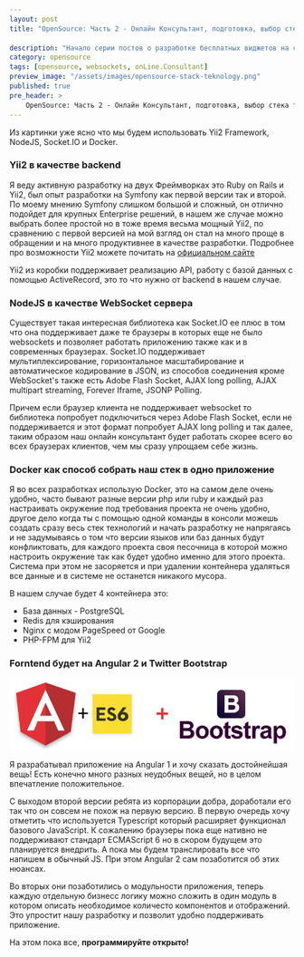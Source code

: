 ```yaml
---
layout: post
title: "OpenSource: Часть 2 - Онлайн Консультант, подготовка, выбор стека технологий"

description: "Начало серии постов о разработке бесплатных виджетов на сайт, этот пост посвящен подготовке к разработке"
category: opensource
tags: [opensource, websockets, onLine.Consultant]
preview_image: "/assets/images/opensource-stack-teknology.png"
published: true 
pre_header: >
    OpenSource: Часть 2 - Онлайн Консультант, подготовка, выбор стека технологий
---
```


<!--more-->

Из картинки уже ясно что мы будем использовать Yii2 Framework, NodeJS, Socket.IO и Docker.

### Yii2 в качестве backend

Я веду активную разработку на двух Фреймворках это Ruby on Rails и Yii2, был опыт разработки на Symfony как первой версии
так и второй. По моему мнению Symfony слишком большой и сложный, он отлично подойдет для крупных Enterprise решений, в 
нашем же случае можно выбрать более простой но в тоже время весьма мощный Yii2, по сравнению
с первой версией на мой взгляд он стал на много проще в обращении и на много продуктивнее в качестве разработки. 
Подробнее про возможности Yii2 можете почитать на [официальном сайте](http://www.yiiframework.com/doc-2.0/guide-index.html)

Yii2 из коробки поддерживает реализацию API, работу с базой данных с помощью ActiveRecord, 
это то что нужно от backend в нашем случае.

### NodeJS в качестве WebSocket сервера

Существует такая интересная библиотека как Socket.IO ее плюс в том что она поддерживает даже те браузеры в которых
еще не было websockets и позволяет работать приложению также как и в современных браузерах. Socket.IO поддерживает 
мультиплексирование, горизонтальное масштабирование и автоматическое кодирование в JSON,
из способов соединения кроме WebSocket's также есть Adobe Flash Socket, AJAX long polling, AJAX multipart streaming, 
Forever Iframe, JSONP Polling.

Причем если браузер клиента не поддерживает websocket то библиотека попробует подключиться через Adobe Flash Socket, 
если не поддерживается и этот формат попробует AJAX long polling и так далее, таким образом наш онлайн консультант будет
работать скорее всего во всех браузерах клиентов, чем мы сразу упрощаем себе жизнь.

### Docker как способ собрать наш стек в одно приложение

Я во всех разработках использую Docker, это на самом деле очень удобно, часто бывают разные версии php или ruby и каждый раз
настраивать окружение под требования проекта не очень удобно, другое дело когда ты с помощью одной команды в консоли
можешь создать сразу весь стек технологий и начать разработку не напрягаясь и не задумываясь о том что версии языков или баз 
данных будут конфликтовать, для каждого проекта своя песочница в которой можно настроить окружение так как будет удобно 
именно для этого проекта. Система при этом не засоряется и при удалении контейнера удаляться все данные и в системе не останется
никакого мусора.

В нашем случае будет 4 контейнера это:

 - База данных - PostgreSQL
 - Redis для кэширования
 - Nginx с модом PageSpeed от Google
 - PHP-FPM для Yii2

### Forntend будет на Angular 2 и Twitter Bootstrap

![Angular 2 и Twitter Bootstrap](/assets/images/opensource-stack-teknology-angular-bs.png)

Я разрабатывал приложение на Angular 1 и хочу сказать достойнейшая вещь! Есть конечно много разных неудобных вещей, но 
в целом впечатление положительное.

С выходом второй версии ребята из корпорации добра, доработали его так что он совсем не похож
на первую версию. В первую очередь хочу отметить что используется Typescript который расширяет функционал базового
JavaScript. К сожалению браузеры пока еще нативно не поддерживают стандарт ECMAScript 6 но в скором будущем это планируется внедрить.
А пока мы будем транслировать все что напишем в обычный JS. При этом Angular 2 сам позаботится об этих нюансах.

Во вторых они позаботились о модульности приложения, теперь каждую отдельную бизнесс логику можно сложить в один модуль
в котором описать необходимое количесто компонентов и отображений. Это упростит нашу разработку и
позволит удобно поддерживать приложение.

На этом пока все, **программируйте открыто!**
